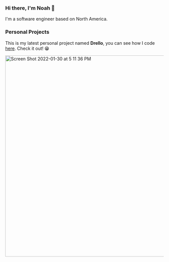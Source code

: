 ### Hi there, I'm Noah 👋

I'm a software engineer based on North America.

### Personal Projects

This is my latest personal project named **Drello**, you can see how I code [here](https://github.com/setunas/drello-api#drello-overview). Check it out! 😁

<img width="640" alt="Screen Shot 2022-01-30 at 5 11 36 PM" src="https://user-images.githubusercontent.com/12164726/152210687-9952b829-c2c4-4f09-afbe-572a3891ba69.gif">
